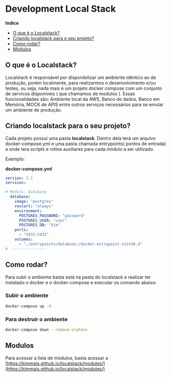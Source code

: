 
# Development Local Stack


**Indice**
- [O que é o Localstack?](#o-que-é-o-localstack)
- [Criando localstack para o seu projeto?](#criando-localstack-para-o-seu-projeto)
- [Como rodar?](#como-rodar)
- [Módulos](#modulos)



## O que é o Localstack?
Localstack é responsável por disponibilizar um ambiente idêntico ao de produção, porém localmente, para realizarmos o desenvolvimento e/ou testes, ou seja, nada mais é um projeto docker compose com um conjunto de servicos disponíveis ( que chamamos de modulos ). Essas funcionalidades são: Ambiente local da AWS, Banco de dados, Banco em Memória, MOCK de APIS entre outros serviços necessários para se emular um ambiente de produção.


## Criando localstack para o seu projeto?
Cada projeto possui uma pasta **localstack**. Dentro dela terá um arquivo docker-compose.yml e uma pasta chamada entrypoints( pontos de entrada) a onde tera scripts e rotina auxiliares para cada módulo a ser utilizado.

Exemplo:

**docker-compose.yml**

```yaml
version: 3.1
services:

# Modulo: Database
  database:
    image: "postgres"
    restart: "always"
    environment:
      POSTGRES_PASSWORD: "password"
      POSTGRES_USER: "user"
      POSTGRES_DB: "kim"
    ports:
      - "5432:5432"
    volumes:
      - "./entrypoints/database:/docker-entrypoint-initdb.d"
# ----------------

```

## Como rodar?
Para subir o ambiente basta está na pasta do localstack e realizar ter instalado o docker e o docker-compose e executar os comando abaixo:

### Subir o ambiente
```sh
docker-compose up -d
```

### Para destruir o ambiente
```sh
docker-compose down --remove-orphans
```


## Modulos
Para acessar a lista de módulos, basta acessar a [https://kimmais.github.io/localstack/modules/](https://kimmais.github.io/localstack/modules/)


